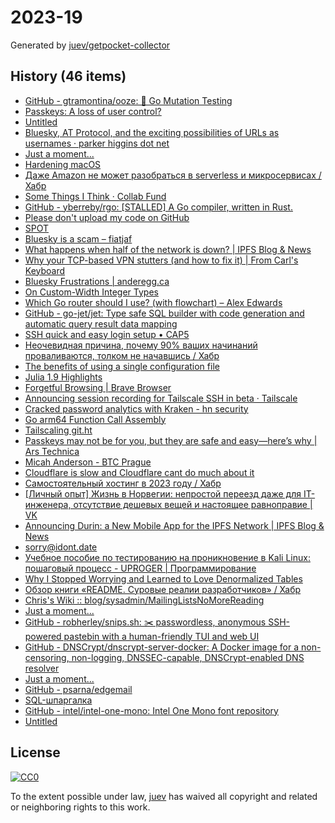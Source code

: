 # 2023-19

Generated by [juev/getpocket-collector](https://github.com/juev/getpocket-collector)

## History (46 items)

- [GitHub - gtramontina/ooze: 🧬 Go Mutation Testing](https://github.com/gtramontina/ooze)
- [Passkeys: A loss of user control?](https://lapcatsoftware.com/articles/2023/5/1.html)
- [Untitled](https://buymeacoffee.com/sylumer/april-2023-1758392)
- [Bluesky, AT Protocol, and the exciting possibilities of URLs as usernames · parker higgins dot net](https://parkerhiggins.net/2023/05/bluesky-atproto-url-usernames/)
- [Just a moment...](https://medium.com/@corbeaucrypto/a-small-adventure-with-yubikey-and-qubesos-63e5820ddf96)
- [Hardening macOS](https://www.bejarano.io/hardening-macos/)
- [Даже Amazon не может разобраться в serverless и микросервисах / Хабр](https://habr.com/ru/articles/733786/)
- [Some Things I Think · Collab Fund](https://collabfund.com/blog/thoughts/)
- [GitHub - yberreby/rgo: [STALLED] A Go compiler, written in Rust.](https://github.com/yberreby/rgo)
- [Please don't upload my code on GitHub](https://nogithub.codeberg.page)
- [SPOT](https://simplotask.com)
- [Bluesky is a scam – fiatjaf](https://fiatjaf.com/ab1127fb.html)
- [What happens when half of the network is down? | IPFS Blog & News](https://blog.ipfs.tech/2023-ipfs-unresponsive-nodes/)
- [Why your TCP-based VPN stutters (and how to fix it) | From Carl's Keyboard](https://blog.carldong.me/2023/05/03/why-do-vpns.html)
- [Bluesky Frustrations | anderegg.ca](https://anderegg.ca/2023/05/09/bluesky-frustrations)
- [On Custom-Width Integer Types](https://alic.dev/blog/custom-bitwidth)
- [Which Go router should I use? (with flowchart) – Alex Edwards](https://www.alexedwards.net/blog/which-go-router-should-i-use)
- [GitHub - go-jet/jet: Type safe SQL builder with code generation and automatic query result data mapping](https://github.com/go-jet/jet)
- [SSH quick and easy login setup • CAP5](https://cap5.nl/ssh-quick-and-easy-login-setup/)
- [Неочевидная причина, почему 90% ваших начинаний проваливаются, толком не начавшись / Хабр](https://habr.com/ru/articles/733792/)
- [The benefits of using a single configuration file](https://arslan.io/2023/05/10/the-benefits-of-using-a-single-init-lua-vimrc-file/)
- [Julia 1.9 Highlights](https://julialang.org/blog/2023/04/julia-1.9-highlights/)
- [Forgetful Browsing | Brave Browser](https://brave.com/privacy-updates/25-forgetful-browsing/)
- [Announcing session recording for Tailscale SSH in beta · Tailscale](https://tailscale.com/blog/session-recording-beta/)
- [Cracked password analytics with Kraken - hn security](https://security.humanativaspa.it/cracked-password-analytics-with-kraken/)
- [Go arm64 Function Call Assembly](https://blog.felixge.de/go-arm64-function-call-assembly/)
- [Tailscaling git.ht](https://vlad.git.ht/a2575267fc147e7812b2abcf83b48b57)
- [Passkeys may not be for you, but they are safe and easy—here’s why | Ars Technica](https://arstechnica.com/information-technology/2023/05/passkeys-may-not-be-for-you-but-they-are-safe-and-easy-heres-why/)
- [Micah Anderson - BTC Prague](https://www.btcprague.com/speakers/8408/)
- [Cloudflare is slow and Cloudflare cant do much about it](https://hiranyey.dev/posts/cloudflare/)
- [Самостоятельный хостинг в 2023 году / Хабр](https://habr.com/ru/companies/sportmaster_lab/articles/734724/)
- [[Личный опыт] Жизнь в Норвегии: непростой переезд даже для IT-инженера, отсутствие дешевых вещей и настоящее равноправие | VK](https://m.vk.com/@habr-lichnyi-opyt-zhizn-v-norvegii-neprostoi-pereezd-dazhe-dlya-i)
- [Announcing Durin: a New Mobile App for the IPFS Network | IPFS Blog & News](https://blog.ipfs.tech/announcing-durin/)
- [sorry@idont.date](https://sorry.idont.date)
- [Учебное пособие по тестированию на проникновение в Kali Linux: пошаговый процесс - UPROGER | Программирование](https://uproger.com/posobie-po-testirovaniyu-na-proniknovenie-v-kali-linux/)
- [Why I Stopped Worrying and Learned to Love Denormalized Tables](https://glean.io/blog-posts/why-i-stopped-worrying-and-learned-to-love-denormalized-tables)
- [Обзор книги «README. Суровые реалии разработчиков» / Хабр](https://habr.com/ru/companies/piter/articles/734676/)
- [Chris's Wiki :: blog/sysadmin/MailingListsNoMoreReading](https://utcc.utoronto.ca/~cks/space/blog/sysadmin/MailingListsNoMoreReading)
- [Just a moment...](https://medium.com/@peter.gtz/mocking-your-way-into-go-generics-fdf8c2a41a18)
- [GitHub - robherley/snips.sh: ✂️ passwordless, anonymous SSH-powered pastebin with a human-friendly TUI and web UI](https://github.com/robherley/snips.sh)
- [GitHub - DNSCrypt/dnscrypt-server-docker: A Docker image for a non-censoring, non-logging, DNSSEC-capable, DNSCrypt-enabled DNS resolver](https://github.com/DNSCrypt/dnscrypt-server-docker)
- [Just a moment...](https://ednico.medium.com/logseq-time-2023-05-13-logseq-releases-in-app-support-features-vs-core-langchain-and-logseq-e047b5a32f2a)
- [GitHub - psarna/edgemail](https://github.com/psarna/edgemail)
- [SQL-шпаргалка](https://antonz.ru/sql-cheatsheet/)
- [GitHub - intel/intel-one-mono: Intel One Mono font repository](https://github.com/intel/intel-one-mono)
- [Untitled](https://blog.chiselstrike.com/write-your-own-email-server-in-rust-36f4ff5b1956)

## License

[![CC0](https://mirrors.creativecommons.org/presskit/buttons/88x31/svg/cc-zero.svg)](https://creativecommons.org/publicdomain/zero/1.0/)

To the extent possible under law, [juev](https://github.com/juev) has waived all copyright and related or neighboring rights to this work.
